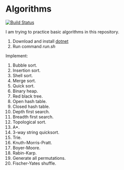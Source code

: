 # Algorithms

[![Build Status](https://travis-ci.com/hapass/algorithms.svg?branch=master)](https://travis-ci.com/hapass/algorithms)

I am trying to practice basic algorithms in this repository.

1. Download and install [dotnet](https://dotnet.microsoft.com/download)
1. Run command *run.sh*

Implement:

1. Bubble sort.
1. Insertion sort.
1. Shell sort.
1. Merge sort.
1. Quick sort.
1. Binary heap.
1. Red black tree.
1. Open hash table.
1. Closed hash table.
1. Depth first search.
1. Breadth first search.
1. Topological sort.
1. A*.
1. 3-way string quicksort.
1. Trie.
1. Knuth-Morris-Pratt.
1. Boyer-Moore.
1. Rabin-Karp.
1. Generate all permutations.
1. Fischer-Yates shuffle.